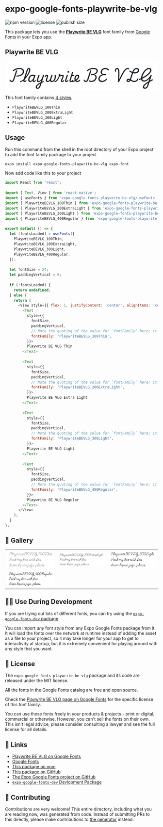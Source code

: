 # expo-google-fonts-playwrite-be-vlg

![npm version](https://flat.badgen.net/npm/v/expo-google-fonts-playwrite-be-vlg)
![license](https://flat.badgen.net/github/license/expo/google-fonts)
![publish size](https://flat.badgen.net/packagephobia/install/expo-google-fonts-playwrite-be-vlg)

This package lets you use the [**Playwrite BE VLG**](https://fonts.google.com/specimen/Playwrite+BE+VLG) font family from [Google Fonts](https://fonts.google.com/) in your Expo app.

## Playwrite BE VLG

![Playwrite BE VLG](./font-family.png)

This font family contains [4 styles](#-gallery).

- `PlaywriteBEVLG_100Thin`
- `PlaywriteBEVLG_200ExtraLight`
- `PlaywriteBEVLG_300Light`
- `PlaywriteBEVLG_400Regular`

## Usage

Run this command from the shell in the root directory of your Expo project to add the font family package to your project
```sh
expo install expo-google-fonts-playwrite-be-vlg expo-font
```

Now add code like this to your project
```js
import React from 'react';

import { Text, View } from 'react-native';
import { useFonts } from 'expo-google-fonts-playwrite-be-vlg/useFonts';
import { PlaywriteBEVLG_100Thin } from 'expo-google-fonts-playwrite-be-vlg/100Thin';
import { PlaywriteBEVLG_200ExtraLight } from 'expo-google-fonts-playwrite-be-vlg/200ExtraLight';
import { PlaywriteBEVLG_300Light } from 'expo-google-fonts-playwrite-be-vlg/300Light';
import { PlaywriteBEVLG_400Regular } from 'expo-google-fonts-playwrite-be-vlg/400Regular';

export default () => {
  let [fontsLoaded] = useFonts({
    PlaywriteBEVLG_100Thin,
    PlaywriteBEVLG_200ExtraLight,
    PlaywriteBEVLG_300Light,
    PlaywriteBEVLG_400Regular,
  });

  let fontSize = 24;
  let paddingVertical = 6;

  if (!fontsLoaded) {
    return undefined;
  } else {
    return (
      <View style={{ flex: 1, justifyContent: 'center', alignItems: 'center' }}>
        <Text
          style={{
            fontSize,
            paddingVertical,
            // Note the quoting of the value for `fontFamily` here; it expects a string!
            fontFamily: 'PlaywriteBEVLG_100Thin',
          }}>
          Playwrite BE VLG Thin
        </Text>

        <Text
          style={{
            fontSize,
            paddingVertical,
            // Note the quoting of the value for `fontFamily` here; it expects a string!
            fontFamily: 'PlaywriteBEVLG_200ExtraLight',
          }}>
          Playwrite BE VLG Extra Light
        </Text>

        <Text
          style={{
            fontSize,
            paddingVertical,
            // Note the quoting of the value for `fontFamily` here; it expects a string!
            fontFamily: 'PlaywriteBEVLG_300Light',
          }}>
          Playwrite BE VLG Light
        </Text>

        <Text
          style={{
            fontSize,
            paddingVertical,
            // Note the quoting of the value for `fontFamily` here; it expects a string!
            fontFamily: 'PlaywriteBEVLG_400Regular',
          }}>
          Playwrite BE VLG Regular
        </Text>
      </View>
    );
  }
};

```

## 🔡 Gallery


||||
|-|-|-|
|![PlaywriteBEVLG_100Thin](.//100Thin/PlaywriteBEVLG_100Thin.ttf.png)|![PlaywriteBEVLG_200ExtraLight](.//200ExtraLight/PlaywriteBEVLG_200ExtraLight.ttf.png)|![PlaywriteBEVLG_300Light](.//300Light/PlaywriteBEVLG_300Light.ttf.png)||
|![PlaywriteBEVLG_400Regular](.//400Regular/PlaywriteBEVLG_400Regular.ttf.png)||||


## 👩‍💻 Use During Development

If you are trying out lots of different fonts, you can try using the [`expo-google-fonts-dev` package](https://github.com/freeboub/google-fonts/tree/master/font-packages/dev#readme).

You can import *any* font style from any Expo Google Fonts package from it. It will load the fonts
over the network at runtime instead of adding the asset as a file to your project, so it may take longer
for your app to get to interactivity at startup, but it is extremely convenient
for playing around with any style that you want.

## 📖 License

The `expo-google-fonts-playwrite-be-vlg` package and its code are released under the MIT license.

All the fonts in the Google Fonts catalog are free and open source.

Check the [Playwrite BE VLG page on Google Fonts](https://fonts.google.com/specimen/Playwrite+BE+VLG) for the specific license of this font family.

You can use these fonts freely in your products & projects - print or digital, commercial or otherwise. However, you can't sell the fonts on their own. This isn't legal advice, please consider consulting a lawyer and see the full license for all details.

## 🔗 Links

- [Playwrite BE VLG on Google Fonts](https://fonts.google.com/specimen/Playwrite+BE+VLG)
- [Google Fonts](https://fonts.google.com/)
- [This package on npm](https://www.npmjs.com/package/expo-google-fonts-playwrite-be-vlg)
- [This package on GitHub](https://github.com/freeboub/google-fonts/tree/master/font-packages/playwrite-be-vlg)
- [The Expo Google Fonts project on GitHub](https://github.com/freeboub/google-fonts)
- [`expo-google-fonts-dev` Devlopment Package](https://github.com/freeboub/google-fonts/tree/master/font-packages/dev)

## 🤝 Contributing

Contributions are very welcome! This entire directory, including what you are reading now, was generated from code. Instead of submitting PRs to this directly, please make contributions to [the generator](https://github.com/freeboub/google-fonts/tree/master/packages/generator) instead.
